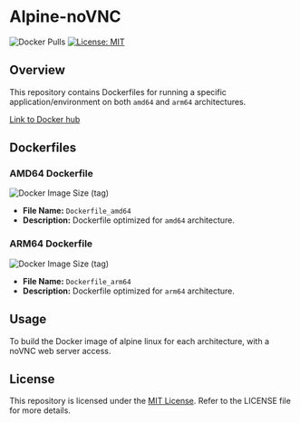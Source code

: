 # Alpine-noVNC
![Docker Pulls](https://img.shields.io/docker/pulls/indefinitefuture/alpine)
[![License: MIT](https://img.shields.io/badge/License-MIT-green.svg)](https://opensource.org/licenses/MIT)


## Overview

This repository contains Dockerfiles for running a specific application/environment on both `amd64` and `arm64` architectures.

[Link to Docker hub](https://hub.docker.com/r/indefinitefuture/alpine)

## Dockerfiles

### AMD64 Dockerfile
![Docker Image Size (tag)](https://img.shields.io/docker/image-size/indefinitefuture/alpine/amd64)

- **File Name:** `Dockerfile_amd64`
- **Description:** Dockerfile optimized for `amd64` architecture.

### ARM64 Dockerfile
![Docker Image Size (tag)](https://img.shields.io/docker/image-size/indefinitefuture/alpine/arm64)

- **File Name:** `Dockerfile_arm64`
- **Description:** Dockerfile optimized for `arm64` architecture.

## Usage

To build the Docker image of alpine linux for each architecture, with a noVNC web server access.

## License

This repository is licensed under the [MIT License](LICENSE). Refer to the LICENSE file for more details.
